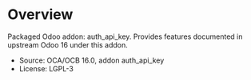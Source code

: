 # Overview

Packaged Odoo addon: auth_api_key. Provides features documented in upstream Odoo 16 under this addon.

- Source: OCA/OCB 16.0, addon auth_api_key
- License: LGPL-3
